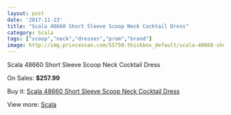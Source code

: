 ```yaml
---
layout: post
date: '2017-11-23'
title: "Scala 48660 Short Sleeve Scoop Neck Cocktail Dress"
category: Scala
tags: ["scoop","neck","dresses","prom","brand"]
image: http://img.princessan.com/55750-thickbox_default/scala-48660-short-sleeve-scoop-neck-cocktail-dress.jpg
---
```

Scala 48660 Short Sleeve Scoop Neck Cocktail Dress

On Sales: **$257.99**
<a href="https://www.princessan.com/en/scala/25042-scala-48660-short-sleeve-scoop-neck-cocktail-dress.html"><amp-img layout="responsive" width="600" height="600" src="//img.princessan.com/55750-thickbox_default/scala-48660-short-sleeve-scoop-neck-cocktail-dress.jpg" alt="Scala 48660 Short Sleeve Scoop Neck Cocktail Dress 0" /></a>
<a href="https://www.princessan.com/en/scala/25042-scala-48660-short-sleeve-scoop-neck-cocktail-dress.html"><amp-img layout="responsive" width="600" height="600" src="//img.princessan.com/55751-thickbox_default/scala-48660-short-sleeve-scoop-neck-cocktail-dress.jpg" alt="Scala 48660 Short Sleeve Scoop Neck Cocktail Dress 1" /></a>

Buy it: [Scala 48660 Short Sleeve Scoop Neck Cocktail Dress](https://www.princessan.com/en/scala/25042-scala-48660-short-sleeve-scoop-neck-cocktail-dress.html "Scala 48660 Short Sleeve Scoop Neck Cocktail Dress")

View more: [Scala](https://www.princessan.com/en/55-scala "Scala")